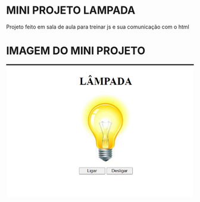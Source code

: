 # MINI PROJETO LAMPADA
Projeto feito em sala de aula para treinar js e sua comunicação com o html

# IMAGEM DO MINI PROJETO
![IMAGEM](img/ImagemProjeto.PNG)